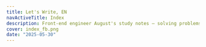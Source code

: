 ```yaml
---
title: Let's Write, EN
navActiveTitle: Index
description: Front-end engineer August's study notes — solving problems, in simple ways.
cover: index_fb.png
date: "2025-05-30"
---
```

